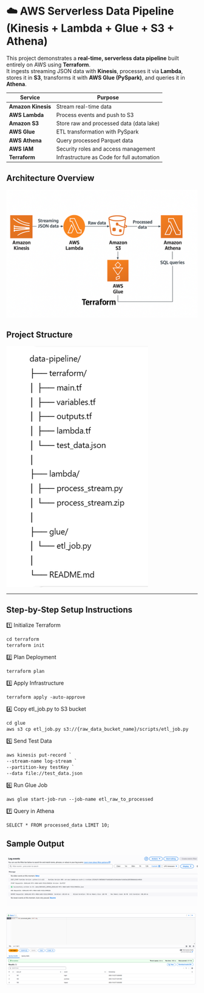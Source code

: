 # ☁️ AWS Serverless Data Pipeline (Kinesis + Lambda + Glue + S3 + Athena)

This project demonstrates a **real-time, serverless data pipeline** built entirely on AWS using **Terraform**.  
It ingests streaming JSON data with **Kinesis**, processes it via **Lambda**, stores it in **S3**, transforms it with **AWS Glue (PySpark)**, and queries it in **Athena**.



| Service | Purpose |
|----------|----------|
| **Amazon Kinesis** | Stream real-time data |
| **AWS Lambda** | Process events and push to S3 |
| **Amazon S3** | Store raw and processed data (data lake) |
| **AWS Glue** | ETL transformation with PySpark |
| **AWS Athena** | Query processed Parquet data |
| **AWS IAM** | Security roles and access management |
| **Terraform** | Infrastructure as Code for full automation |


## Architecture Overview

![Architecture Diagram](image-3.png)

## Project Structure

![Structure](image.png)


---

## Step-by-Step Setup Instructions

1️⃣ Initialize Terraform
    
    cd terraform
    terraform init

2️⃣ Plan Deployment

    terraform plan

3️⃣ Apply Infrastructure

    terraform apply -auto-approve

4️⃣ Copy etl_job.py to S3 bucket

    cd glue
    aws s3 cp etl_job.py s3://{raw_data_bucket_name}/scripts/etl_job.py

5️⃣ Send Test Data

    aws kinesis put-record `
    --stream-name log-stream `
    --partition-key testKey `
    --data file://test_data.json

6️⃣ Run Glue Job

    aws glue start-job-run --job-name etl_raw_to_processed

7️⃣ Query in Athena

    SELECT * FROM processed_data LIMIT 10;

## Sample Output

![Cloud watch logs](image-1.png)

![Athena qeury](image-2.png)